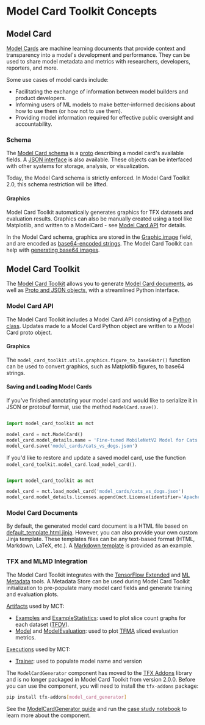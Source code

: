 # Model Card Toolkit Concepts

## Model Card

[Model Cards](https://arxiv.org/abs/1810.03993) are machine learning documents that provide context and transparency into a model's development and performance. They can be used to share model metadata and metrics with researchers, developers, reporters, and more.

Some use cases of model cards include:

* Facilitating the exchange of information between model builders and product developers.
* Informing users of ML models to make better-informed decisions about how to use them (or how not to use them).
* Providing model information required for effective public oversight and accountability.

### Schema

The
[Model Card schema](https://github.com/tensorflow/model-card-toolkit/blob/main/model_card_toolkit/proto/model_card.proto)
is a [proto](https://developers.google.com/protocol-buffers) describing a model
card's available fields. A
[JSON interface](https://github.com/tensorflow/model-card-toolkit/blob/main/model_card_toolkit/schema)
is also available. These objects can be interfaced with other systems for
storage, analysis, or visualization.

Today, the Model Card schema is strictly enforced. In Model Card Toolkit 2.0,
this schema restriction will be lifted.

#### Graphics

Model Card Toolkit automatically generates graphics for TFX datasets and
evaluation results. Graphics can also be manually created using a tool like
Matplotlib, and written to a ModelCard - see [Model Card API](###model-card-api)
for details.

In the Model Card schema, graphics are stored in the
[Graphic.image](https://github.com/tensorflow/model-card-toolkit/blob/3b565d9ec14dbf147756379649a3a32934921460/model_card_toolkit/model_card.py#L154)
field, and are encoded as
[base64-encoded strings](https://en.wikipedia.org/wiki/Base64). The Model Card
Toolkit can help with [generating base64 images](###model-card-api).

## Model Card Toolkit

The
[Model Card Toolkit](https://github.com/tensorflow/model-card-toolkit/blob/main/model_card_toolkit/model_card_toolkit.py)
allows you to generate [Model Card documents](###model-card-documents), as well
as [Proto and JSON objects](###schema), with a streamlined Python interface.

### Model Card API

The Model Card Toolkit includes a Model Card API consisting of a
[Python class](https://github.com/tensorflow/model-card-toolkit/blob/main/model_card_toolkit/model_card.py).
Updates made to a Model Card Python object are written to a Model Card proto
object.

#### Graphics

The `model_card_toolkit.utils.graphics.figure_to_base64str()` function can be
used to convert graphics, such as Matplotlib figures, to base64 strings.

#### Saving and Loading Model Cards

If you've finished annotating your model card and would like to serialize it in JSON
or protobuf format, use the method `ModelCard.save()`.

```python

import model_card_toolkit as mct

model_card = mct.ModelCard()
model_card.model_details.name = 'Fine-tuned MobileNetV2 Model for Cats vs. Dogs'
model_card.save('model_cards/cats_vs_dogs.json')
```

If you'd like to restore and update a saved model card, use the function
`model_card_toolkit.model_card.load_model_card()`.

```python

import model_card_toolkit as mct

model_card = mct.load_model_card('model_cards/cats_vs_dogs.json')
model_card.model_details.licenses.append(mct.License(identifier='Apache-2.0'))
```

### Model Card Documents

By default, the generated model card document is a HTML file based on
[default_template.html.jinja](https://github.com/tensorflow/model-card-toolkit/blob/main/model_card_toolkit/template/html/default_template.html.jinja).
However, you can also provide your own custom Jinja template. These templates
files can be any text-based format (HTML, Markdown, LaTeX, etc.). A
[Markdown template](https://github.com/tensorflow/model-card-toolkit/blob/main/model_card_toolkit/template/md/default_template.md.jinja)
is provided as an example.

### TFX and MLMD Integration

The Model Card Toolkit integrates with the
[TensorFlow Extended](https://www.tensorflow.org/tfx) and
[ML Metadata](https://www.tensorflow.org/tfx/guide/mlmd) tools. A Metadata Store
can be used during Model Card Toolkit initialization to pre-populate many model
card fields and generate training and evaluation plots.

[Artifacts](https://github.com/tensorflow/tfx/blob/master/tfx/types/standard_artifacts.py)
used by MCT:

*   [Examples](https://github.com/tensorflow/tfx/blob/74978506db5b7463c6f3c5b0716c4e834314b596/tfx/types/standard_artifacts.py#L76)
    and
    [ExampleStatistics](https://github.com/tensorflow/tfx/blob/74978506db5b7463c6f3c5b0716c4e834314b596/tfx/types/standard_artifacts.py#L93):
    used to plot slice count graphs for each dataset
    ([TFDV](https://www.tensorflow.org/tfx/data_validation/get_started)).
*   [Model](https://github.com/tensorflow/tfx/blob/74978506db5b7463c6f3c5b0716c4e834314b596/tfx/types/standard_artifacts.py#L114)
    and
    [ModelEvaluation](https://github.com/tensorflow/tfx/blob/74978506db5b7463c6f3c5b0716c4e834314b596/tfx/types/standard_artifacts.py#L126):
    used to plot
    [TFMA](https://www.tensorflow.org/tfx/model_analysis/get_started) sliced
    evaluation metrics.

[Executions](https://github.com/tensorflow/tfx/blob/master/tfx/types/standard_component_specs.py)
used by MCT:

*   [Trainer](https://www.tensorflow.org/tfx/api_docs/python/tfx/v1/components/Trainer):
    used to populate model name and version

The `ModelCardGenerator` component has moved to the
[TFX Addons](https://github.com/tensorflow/tfx-addons) library and is no longer
packaged in Model Card Toolkit from version 2.0.0. Before you can use the
component, you will need to install the `tfx-addons` package:

```sh
pip install tfx-addons[model_card_generator]
```

See the [ModelCardGenerator guide](https://github.com/tensorflow/tfx-addons/blob/main/tfx_addons/model_card_generator/README.md)
and run the [case study notebook](https://github.com/tensorflow/tfx-addons/blob/main/examples/model_card_generator/MLMD_Model_Card_Toolkit_Demo.ipynb)
to learn more about the component.
